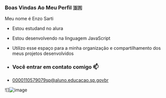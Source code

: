 ### Boas Vindas Ao Meu Perfil 🇧🇷

Meu nome é Enzo Sarti

- Estou estudand no alura
- Estou desenvolvendo na linguagem JavaScript
- Utilizo esse espaço para a minha organização e compartilhamento dos meus projetos desenvolvidos

- ### Você entrar em contato comigo 📫

- 0000110579079sp@aluno.educacao.sp.govbr

![]![image](https://github.com/enzosarti/enzosarti1/assets/168601812/0a9d0850-50d8-47c0-a59b-d6b017b1c7af)


